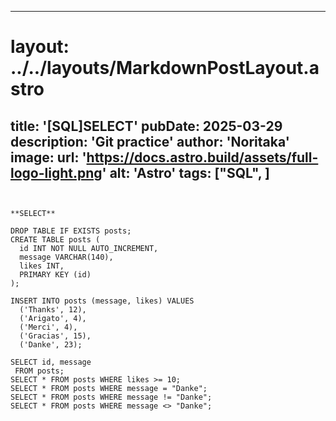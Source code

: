 
---
# layout: ../../layouts/MarkdownPostLayout.astro
title: '[SQL]SELECT'
pubDate: 2025-03-29
description: 'Git practice'
author: 'Noritaka'
image:
    url: 'https://docs.astro.build/assets/full-logo-light.png'
    alt: 'Astro'
tags: ["SQL", ]
---



```


**SELECT**

DROP TABLE IF EXISTS posts;
CREATE TABLE posts (
  id INT NOT NULL AUTO_INCREMENT,
  message VARCHAR(140),
  likes INT,
  PRIMARY KEY (id)
);

INSERT INTO posts (message, likes) VALUES
  ('Thanks', 12),
  ('Arigato', 4),
  ('Merci', 4),
  ('Gracias', 15),
  ('Danke', 23);

SELECT id, message
 FROM posts;
SELECT * FROM posts WHERE likes >= 10;
SELECT * FROM posts WHERE message = "Danke";
SELECT * FROM posts WHERE message != "Danke";
SELECT * FROM posts WHERE message <> "Danke";
```
